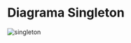 # Diagrama Singleton

![singleton](https://github.com/New-Tomorrow/Bertoti/assets/89146258/32933fbf-26b9-4a34-9f63-2d56fbc91650)
